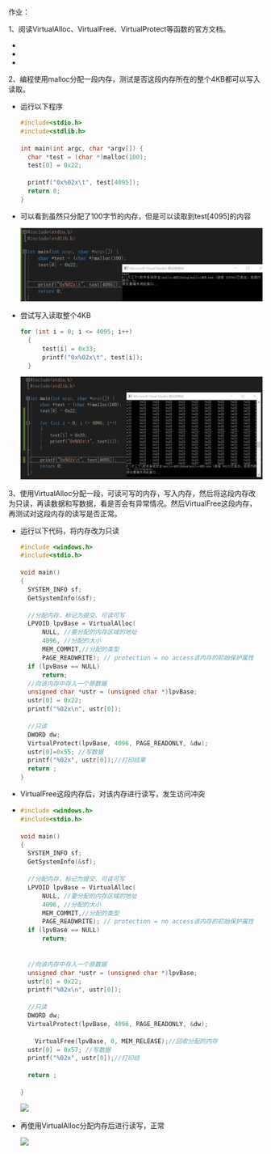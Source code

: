 作业：

1、阅读VirtualAlloc、VirtualFree、VirtualProtect等函数的官方文档。

* [VirtualAlloc]:https://docs.microsoft.com/en-us/windows/win32/api/memoryapi/nf-memoryapi-virtualalloc

* [VirtualFree]:https://docs.microsoft.com/en-us/windows/win32/api/memoryapi/nf-memoryapi-virtualfree

* [VirtualProtect]:https://docs.microsoft.com/en-us/windows/win32/api/memoryapi/nf-memoryapi-virtualprotect

2、编程使用malloc分配一段内存，测试是否这段内存所在的整个4KB都可以写入读取。

* 运行以下程序

  ```c
  #include<stdio.h>
  #include<stdlib.h>
  
  int main(int argc, char *argv[]) {
  	char *test = (char *)malloc(100);
  	test[0] = 0x22;
  	
  	printf("0x%02x\t", test[4095]);
  	return 0;
  }
  ```

  

* 可以看到虽然只分配了100字节的内存，但是可以读取到test[4095]的内容

  ![](1-1.png)

* 尝试写入读取整个4KB

  ```c
  for (int i = 0; i <= 4095; i++)
  	{
  		test[i] = 0x33;
  		printf("0x%02x\t", test[i]);
  	}
  ```

  ![](1-2.png)

3、使用VirtualAlloc分配一段，可读可写的内存，写入内存，然后将这段内存改为只读，再读数据和写数据，看是否会有异常情况。然后VirtualFree这段内存，再测试对这段内存的读写是否正常。

* 运行以下代码，将内存改为只读

  ```c
  #include <windows.h>
  #include<stdio.h>
  
  void main()
  {
  	SYSTEM_INFO sf;
  	GetSystemInfo(&sf);
  
  	//分配内存，标记为提交、可读可写
  	LPVOID lpvBase = VirtualAlloc(
  		NULL, //要分配的内存区域的地址
  		4096, //分配的大小
  		MEM_COMMIT,//分配的类型
  		PAGE_READWRITE); // protection = no access该内存的初始保护属性
  	if (lpvBase == NULL)
  		return;
  	//向该内存中存入一个原数据
  	unsigned char *ustr = (unsigned char *)lpvBase;
  	ustr[0] = 0x22;
  	printf("%02x\n", ustr[0]);
  
  	//只读
  	DWORD dw;
  	VirtualProtect(lpvBase, 4096, PAGE_READONLY, &dw);
  	ustr[0]=0x55; //写数据
  	printf("%02x", ustr[0]);//打印结果
  	return ;
  }
  
  ```

  

* VirtualFree这段内存后，对该内存进行读写，发生访问冲突

* ```c
  #include <windows.h>
  #include<stdio.h>
  
  void main()
  {
  	SYSTEM_INFO sf;
  	GetSystemInfo(&sf);
  
  	//分配内存，标记为提交、可读可写
  	LPVOID lpvBase = VirtualAlloc(
  		NULL, //要分配的内存区域的地址
  		4096, //分配的大小
  		MEM_COMMIT,//分配的类型
  		PAGE_READWRITE); // protection = no access该内存的初始保护属性
  	if (lpvBase == NULL)
  		return;
  
  
  	//向该内存中存入一个原数据
  	unsigned char *ustr = (unsigned char *)lpvBase;
  	ustr[0] = 0x22;
  	printf("%02x\n", ustr[0]);
  
  	//只读
  	DWORD dw;
  	VirtualProtect(lpvBase, 4096, PAGE_READONLY, &dw);
  	
      VirtualFree(lpvBase, 0, MEM_RELEASE);//回收分配的内存
  	ustr[0] = 0x57; //写数据
  	printf("%02x", ustr[0]);//打印结
  
  	return ;
  
  }
  
  ```

  ![](2-2.png)

* 再使用VirtualAlloc分配内存后进行读写，正常

  ![](2-3.png)



